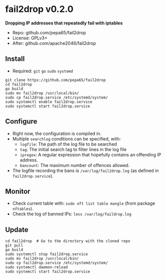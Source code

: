 # fail2drop v0.2.0
**Dropping IP addresses that repeatedly fail with iptables**

* Repo: github.com/pepa65/fail2drop
* License: GPLv3+
* After: github.com/apache2046/fail2drop

## Install
* Required: `git` `go` `sudo` `systemd`

```
git clone https://github.com/pepa65/fail2drop
cd fail2drop
go build
sudo mv fail2drop /usr/local/bin/
sudo cp fail2drop.service /etc/systemd/system/
sudo systemctl enable fail2drop.service
sudo systemctl start fail2drop.service
```

## Configure
* Right now, the configuration is compiled in.
* Multiple `searchlog` conditions can be specified, with:
  - `logfile`: The path of the log file to be searched
  - `tag`: The initial search tag to filter lines in the log file
  - `ipregex`: A regular expression that hopefully contains an offending IP address.
  - `bancount`: The maximum number of offences allowed.
* The logfile recording the bans is `/var/log/fail2drop.log` (as defined in `fail2drop.service`).

## Monitor
* Check current table with: `sudo nft list table mangle` (from package `nftables`).
* Check the log of banned IPs: `less /var/log/faildrop.log`

## Update
```
cd fail2drop  # Go to the directory with the cloned repo
git pull
go build
sudo systemctl stop fail2drop.service
sudo mv fail2drop /usr/local/bin/
sudo cp fail2drop.service /etc/systemd/system/
sudo systemctl daemon-reload
sudo systemctl start fail2drop.service
```
